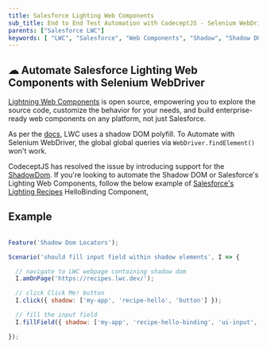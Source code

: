 ```yaml
---
title: Salesforce Lighting Web Components
sub_title: End to End Test Automation with CodeceptJS - Selenium WebDriver
parents: ["Salesforce LWC"]
keywords: [ "LWC", "Salesforce", "Web Components", "Shadow", "Shadow DOM"]
---
```


## ☁︎ Automate Salesforce Lighting Web Components with Selenium WebDriver

[Lightning Web Components](https://developer.salesforce.com/docs/component-library/documentation/en/lwc) is open source, empowering you to explore the source code, customize the behavior for your needs, and build enterprise-ready web components on any platform, not just Salesforce.

As per the [docs](https://developer.salesforce.com/docs/component-library/documentation/en/lwc/lwc.testing_dom_api), LWC uses a shadow DOM polyfill. To Automate with Selenium WebDriver, the global global queries via `WebDriver.findElement()` won't work. 

CodeceptJS has resolved the issue by introducing support for the [ShadowDom](https://github.com/Codeception/CodeceptJS/blob/master/docs/shadow.md). If you're looking to automate the Shadow DOM or Salesforce's Lighting Web Components, follow the below example of [Salesforce's Lighting Recipes](https://recipes.lwc.dev/) HelloBinding Component,

## Example

```js
 
Feature('Shadow Dom Locators');

Scenario('should fill input field within shadow elements', I => {

  // navigate to LWC webpage containing shadow dom
  I.amOnPage('https://recipes.lwc.dev/');

  // click Click Me! button
  I.click({ shadow: ['my-app', 'recipe-hello', 'button'] });

  // fill the input field
  I.fillField({ shadow: ['my-app', 'recipe-hello-binding', 'ui-input', 'input.input'] }, 'value');

});


```
